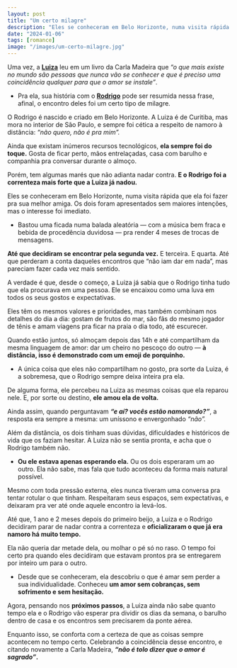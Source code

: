 ```yaml
---
layout: post
title: "Um certo milagre"
description: "Eles se conheceram em Belo Horizonte, numa visita rápida que ela foi fazer pra sua melhor amiga. Os dois foram apresentados sem maiores intenções"
date: "2024-01-06"
tags: [romance]
image: "/images/um-certo-milagre.jpg"
---
```


Uma vez, a  **[Luiza](https://www.instagram.com/luliomairi/)**  leu em um livro da Carla Madeira que  _“o que mais existe no mundo são pessoas que nunca vão se conhecer e que é preciso uma coincidência qualquer para que o amor se instale”_.

-   Pra ela, sua história com o  **[Rodrigo](https://www.instagram.com/rodrigommello/)**  pode ser resumida nessa frase, afinal, o encontro deles foi um certo tipo de milagre.
    

O Rodrigo é nascido e criado em Belo Horizonte. A Luiza é de Curitiba, mas mora no interior de São Paulo, e sempre foi cética a respeito de namoro à distância:  _“não quero, não é pra mim”._

Ainda que existam inúmeros recursos tecnológicos,  **ela sempre foi do toque.** Gosta de ficar perto, mãos entrelaçadas, casa com barulho e companhia pra conversar durante o almoço.

Porém, tem algumas marés que não adianta nadar contra.  **E o Rodrigo foi a correnteza mais forte que a Luiza já nadou.**

Eles se conheceram em Belo Horizonte, numa visita rápida que ela foi fazer pra sua melhor amiga. Os dois foram apresentados sem maiores intenções, mas o interesse foi imediato.

-   Bastou uma ficada numa balada aleatória — com a música bem fraca e bebida de procedência duvidosa — pra render 4 meses de trocas de mensagens.
    

**Até que decidiram se encontrar pela segunda vez.**  E terceira. E quarta. Até que perderam a conta daqueles encontros que “não iam dar em nada”, mas pareciam fazer cada vez mais sentido.

A verdade é que, desde o começo, a Luiza já sabia que o Rodrigo tinha tudo que ela procurava em uma pessoa. Ele se encaixou como uma luva em todos os seus gostos e expectativas.

Eles têm os mesmos valores e prioridades, mas também combinam nos detalhes do dia a dia: gostam de frutos do mar, são fãs do mesmo jogador de tênis e amam viagens pra ficar na praia o dia todo, até escurecer.

Quando estão juntos, só almoçam depois das 14h e até compartilham da mesma linguagem de amor: dar um cheiro no pescoço do outro —  **à distância, isso é demonstrado com um emoji de porquinho.**

-   A única coisa que eles não compartilham no gosto, pra sorte da Luiza, é a sobremesa, que o Rodrigo sempre deixa inteira pra ela.
    

De alguma forma, ele percebeu na Luiza as mesmas coisas que ela reparou nele. E, por sorte ou destino,  **ele amou ela de volta.**

Ainda assim, quando perguntavam  _**“e aí? vocês estão namorando?”**_, a resposta era sempre a mesma: um uníssono e envergonhado  _“não”._

Além da distância, os dois tinham suas dúvidas, dificuldades e históricos de vida que os faziam hesitar. A Luiza não se sentia pronta, e acha que o Rodrigo também não.

-   **Ou ele estava apenas esperando ela.** Ou os dois esperaram um ao outro. Ela não sabe, mas fala que tudo aconteceu da forma mais natural possível.
    

Mesmo com toda pressão externa, eles nunca tiveram uma conversa pra tentar rotular o que tinham. Respeitaram seus espaços, sem expectativas, e deixaram pra ver até onde aquele encontro ia levá-los.

Até que,  1 ano e 2 meses depois do primeiro beijo, a Luiza e o Rodrigo decidiram parar de nadar contra a correnteza e  **oficializaram o que já era namoro há muito tempo.**

Ela não queria dar metade dela, ou molhar o pé só no raso. O tempo foi certo pra quando eles decidiram que estavam prontos pra se entregarem por inteiro um para o outro.

-   Desde que se conheceram, ela descobriu o que é amar sem perder a sua individualidade. Conheceu  **um amor sem cobranças, sem sofrimento e sem hesitação.**
    

Agora, pensando nos  **próximos passos**, a Luiza ainda não sabe quanto tempo ela e o Rodrigo vão esperar pra dividir os dias da semana, o barulho dentro de casa e os encontros sem precisarem da ponte aérea.

Enquanto isso, se conforta com a certeza de que as coisas sempre acontecem no tempo certo. Celebrando a coincidência desse encontro, e citando novamente a Carla Madeira,  _**“não é tolo dizer que o amor é sagrado”**_**.**
